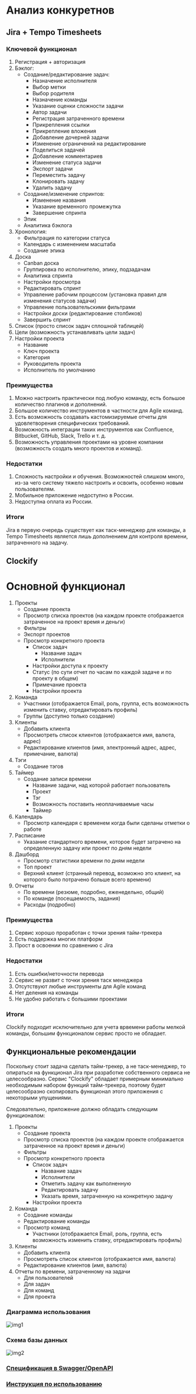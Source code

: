 # Анализ конкуретнов

## Jira + Tempo Timesheets

### Ключевой функционал
1. Регистрация + авторизация
2. Бэклог:
   - Создание/редактирование задач:
     - Назначение исполнителя
     - Выбор метки
     - Выбор родителя
     - Назначение команды
     - Указание оценки сложности задачи
     - Автор задачи
     - Регистрация затраченного времени
     - Прикрепления ссылки
     - Прикрепление вложения
     - Добавление дочерней задачи
     - Изменение ограничений на редактирование
     - Поделиться задачей 
     - Добавление комментариев
     - Изменение статуса задачи
     - Экспорт задачи
     - Переместить задачу
     - Клонировать задачу
     - Удалить задачу
   - Создание/изменение спринтов:
     - Изменение названия
     - Указание временного промежутка
     - Завершение спринта
   - Эпик
   - Аналитика бэклога
3. Хронология:
   - Фильтрация по категории статуса
   - Календарь с изменением масштаба
   - Создание эпика
4. Доска
   - Canban доска
   - Группировка по исполнителю, эпику, подзадачам
   - Аналитика спринта
   - Настройки просмотра
   - Редактировать спринт
   - Управление рабочим процессом (установка правил для изменения статусов задачи)
   - Управление пользовательскими фильтрами 
   - Настройки доски (редактирование столбиков)
   - Завершить спринт
5. Список (просто список задач сплошной таблицей)
6. Цели (возможность устанавливать цели задач)
7. Настройки проекта
   - Название
   - Ключ проекта
   - Категория
   - Руководитель проекта
   - Исполнитель по умолчанию

### Преимущества

1. Можно настроить практически под любую команду, есть большое количество плагинов и дополнений.
2. Большое количество инструментов в частности для Agile команд.
3. Есть возможность создавать кастомизируемые отчеты для удовлетворения специфических требований.
4. Возможность интеграции таких инструментов как Confluence, Bitbucket, GitHub, Slack, Trello и т. д.
5. Возможность управления проектами на уровне компании (возможность создать много проектов и команд).

### Недостатки

1. Сложность настройки и обучения. Возможностей слишком много, из-за чего систему тяжело настроить и освоить, особенно новым пользователям.
2. Мобильное приложение недоступно в России.
3. Недоступна оплата из России.

### Итоги

Jira в первую очередь существует как таск-менеджер для команды, а Tempo Timesheets является лишь дополнением для контроля времени, затраченного на задачу. 

## Clockify

# Основной функционал

1. Проекты
   - Создание проекта
   - Просмотр списка проектов (на каждом проекте отображается затраченное на проект время и деньги)
   - Фильтры
   - Экспорт проектов
   - Просмотр конкретного проекта
     - Список задач
       - Название задач
       - Исполнители
     - Настройки доступа к проекту
     - Статус (по сути отчет по часам по каждой задаче и по проекту в общем)
     - Примечание проекта
     - Настройки проекта
2. Команда
   - Участники (отображается Email, роль, группа, есть возможность изменить ставку, отредактировать профиль)
   - Группы (доступно только создание)
3. Клиенты
   - Добавить клиента
   - Просмотреть список клиентов (отображается имя, валюта, адрес)
   - Редактирование клиентов (имя, электронный адрес, адрес, примечание, валюта)
4. Тэги
   - Создание тэгов
5. Таймер
   - Создание записи времени
      - Название задачи, над которой работает пользователь
      - Проект
      - Тэг
      - Возможность поставить неоплачиваемые часы
      - Таймер
6. Календарь
   - Просмотр календаря с временем когда были сделаны отметки о работе
7. Расписание
   - Указание стандартного времени, которое будет затрачено на определенную задачу или проект по дням недели
8. Дашборд
   - Просмотр статистики времени по дням недели
   - Топ проект
   - Верхний клиент (странный перевод, возможно это клиент, на которого было потрачено больше всего времени)
9. Отчеты
   - По времени (резюме, подробно, еженедельно, общий)
   - По команде (посещаемость, задания)
   - Расходы (подробно)

### Преимущества

1. Сервис хорошо проработан с точки зрения тайм-трекера
2. Есть поддержка многих платформ
3. Прост в освоении по сравнению с Jira

### Недостатки
1. Есть ошибки/неточности перевода
2. Сервис не развит с точки зрения таск менеджера
3. Отсутствуют любые инструменты для Agile команд
4. Нет деления на команды
5. Не удобно работать с большими проектами

### Итоги
Clockify подходит исключительно для учета врвемени работы мелкой команды, большим функционалом сервис просто не обладает.

## Функциональные рекомендации

Поскольку стоит задача сделать тайм-трекер, а не таск-менеджер, то опираться на функционал Jira при разработке собственного сервиса не целесообразно.
Сервис "Clockify" обладает примерным минимально необходимым набором функций тайм-трекера, поэтому будет целесообразно скопировать функционал этого приложения с некоторыми упущениями.

Следовательно, приложение должно обладать следующим функционалом:

1. Проекты
   - Создание проекта
   - Просмотр списка проектов (на каждом проекте отображается затраченное на проект время и деньги)
   - Фильтры
   - Просмотр конкретного проекта
     - Список задач
       - Название задач
       - Исполнители
       - Отметить задачу как выполненную
       - Редактировать задачу
       - Указать время, затраченную на конкретную задачу
     - Настройки проекта
2. Команда
   - Создание команды
   - Редактирование команды
   - Просмотр команд
     - Участники (отображается Email, роль, группа, есть возможность изменить ставку, отредактировать профиль)
3. Клиенты
   - Добавить клиента
   - Просмотреть список клиентов (отображается имя, валюта)
   - Редактирование клиентов (имя, валюта)
4. Отчеты по времени, затраченному на задачи
    - Для пользователей
    - Для задач
    - Для команд
    - Для проекта

### Диаграмма использования

![img1](images/use_case_diagram.png)

### Схема базы данных

![img2](images/db_schema.png)

### [Спецификация в Swagger/OpenAPI](openapi.json)

### [Инструкция по использованию](instruction.md)
